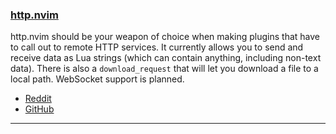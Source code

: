 <h3 id="http.nvim">
  <a href="#http.nvim">
    <span class="icon-text">
      <span class="icon">
        <i class="fa-solid fa-book"></i>
      </span>
    </span>
    <span>http.nvim</span>
  </a>
</h3>

http.nvim should be your weapon of choice when making plugins that have to call out to remote HTTP services. It currently allows you to send and receive data as Lua strings (which can contain anything, including non-text data). There is also a `download_request` that will let you download a file to a local path. WebSocket support is planned.

- [Reddit](https://www.reddit.com/r/neovim/comments/1229ifg/new_plugin_library_httpnvim/)
- [GitHub](https://github.com/jcdickinson/http.nvim)

---
